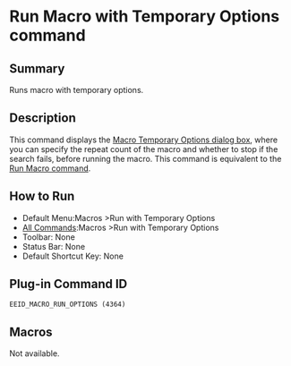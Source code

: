 # Run Macro with Temporary Options command

## Summary

Runs macro with temporary options.

## Description

This command displays the [Macro Temporary Options dialog box](../../dlg/macro_temp_options/index), where you can specify the
repeat count of the macro and whether to stop if the search fails, before
running the macro. This command is equivalent to the
[Run Macro command](quick_macro_run).

## How to Run

- Default Menu:Macros \>Run with Temporary Options
- [All Commands](../tools/all_commands):Macros
\>Run with Temporary Options
- Toolbar: None
- Status Bar: None
- Default Shortcut Key: None

## Plug-in Command ID

```
EEID_MACRO_RUN_OPTIONS (4364)```

## Macros

Not available.
